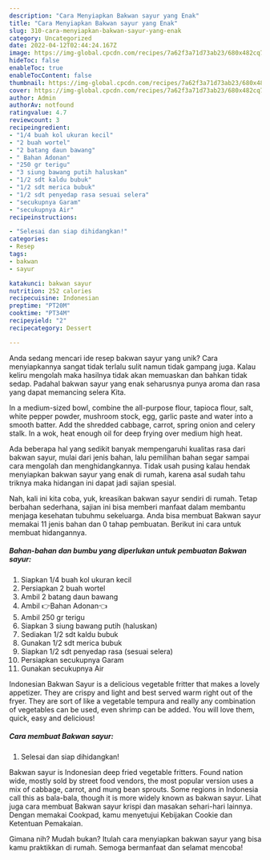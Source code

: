 ```yaml
---
description: "Cara Menyiapkan Bakwan sayur yang Enak"
title: "Cara Menyiapkan Bakwan sayur yang Enak"
slug: 310-cara-menyiapkan-bakwan-sayur-yang-enak
category: Uncategorized
date: 2022-04-12T02:44:24.167Z
image: https://img-global.cpcdn.com/recipes/7a62f3a71d73ab23/680x482cq70/bakwan-sayur-foto-resep-utama.jpg
hideToc: false
enableToc: true
enableTocContent: false
thumbnail: https://img-global.cpcdn.com/recipes/7a62f3a71d73ab23/680x482cq70/bakwan-sayur-foto-resep-utama.jpg
cover: https://img-global.cpcdn.com/recipes/7a62f3a71d73ab23/680x482cq70/bakwan-sayur-foto-resep-utama.jpg
author: Admin
authorAv: notfound
ratingvalue: 4.7
reviewcount: 3
recipeingredient:
- "1/4 buah kol ukuran kecil"
- "2 buah wortel"
- "2 batang daun bawang"
- " Bahan Adonan"
- "250 gr terigu"
- "3 siung bawang putih haluskan"
- "1/2 sdt kaldu bubuk"
- "1/2 sdt merica bubuk"
- "1/2 sdt penyedap rasa sesuai selera"
- "secukupnya Garam"
- "secukupnya Air"
recipeinstructions:

- "Selesai dan siap dihidangkan!"
categories:
- Resep
tags:
- bakwan
- sayur

katakunci: bakwan sayur 
nutrition: 252 calories
recipecuisine: Indonesian
preptime: "PT20M"
cooktime: "PT34M"
recipeyield: "2"
recipecategory: Dessert

---
```





Anda sedang mencari ide resep bakwan sayur yang unik? Cara menyiapkannya sangat tidak terlalu sulit namun tidak gampang juga. Kalau keliru mengolah maka hasilnya tidak akan memuaskan dan bahkan tidak sedap. Padahal bakwan sayur yang enak seharusnya punya aroma dan rasa yang dapat memancing selera Kita.





In a medium-sized bowl, combine the all-purpose flour, tapioca flour, salt, white pepper powder, mushroom stock, egg, garlic paste and water into a smooth batter. Add the shredded cabbage, carrot, spring onion and celery stalk. In a wok, heat enough oil for deep frying over medium high heat.

Ada beberapa hal yang sedikit banyak mempengaruhi kualitas rasa dari bakwan sayur, mulai dari jenis bahan, lalu pemilihan bahan segar sampai cara mengolah dan menghidangkannya. Tidak usah pusing kalau hendak menyiapkan bakwan sayur yang enak di rumah, karena asal sudah tahu triknya maka hidangan ini dapat jadi sajian spesial.






Nah, kali ini kita coba, yuk, kreasikan bakwan sayur sendiri di rumah. Tetap berbahan sederhana, sajian ini bisa memberi manfaat dalam membantu menjaga kesehatan tubuhmu sekeluarga. Anda bisa membuat Bakwan sayur memakai 11 jenis bahan dan 0 tahap pembuatan. Berikut ini cara untuk membuat hidangannya.

<!--inarticleads1-->

##### Bahan-bahan dan bumbu yang diperlukan untuk pembuatan Bakwan sayur:

1. Siapkan 1/4 buah kol ukuran kecil
1. Persiapkan 2 buah wortel
1. Ambil 2 batang daun bawang
1. Ambil  👉Bahan Adonan👈
1. Ambil 250 gr terigu
1. Siapkan 3 siung bawang putih (haluskan)
1. Sediakan 1/2 sdt kaldu bubuk
1. Gunakan 1/2 sdt merica bubuk
1. Siapkan 1/2 sdt penyedap rasa (sesuai selera)
1. Persiapkan secukupnya Garam
1. Gunakan secukupnya Air


Indonesian Bakwan Sayur is a delicious vegetable fritter that makes a lovely appetizer. They are crispy and light and best served warm right out of the fryer. They are sort of like a vegetable tempura and really any combination of vegetables can be used, even shrimp can be added. You will love them, quick, easy and delicious! 

<!--inarticleads2-->

##### Cara membuat Bakwan sayur:


1. Selesai dan siap dihidangkan!

Bakwan sayur is Indonesian deep fried vegetable fritters. Found nation wide, mostly sold by street food vendors, the most popular version uses a mix of cabbage, carrot, and mung bean sprouts. Some regions in Indonesia call this as bala-bala, though it is more widely known as bakwan sayur. Lihat juga cara membuat Bakwan sayur krispi dan masakan sehari-hari lainnya. Dengan memakai Cookpad, kamu menyetujui Kebijakan Cookie dan Ketentuan Pemakaian. 

Gimana nih? Mudah bukan? Itulah cara menyiapkan bakwan sayur yang bisa kamu praktikkan di rumah. Semoga bermanfaat dan selamat mencoba!
